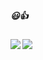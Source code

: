 ##### 😃👍

<div>
<img align="left" src="https://github-readme-stats.vercel.app/api?username=ayubatif&theme=highcontrast&show_icons=true">
<img aligh="right" src="https://aster-readme.vercel.app/api/top-langs/?username=ayubatif&exclude_lang=html&layout=compact">
</div>
